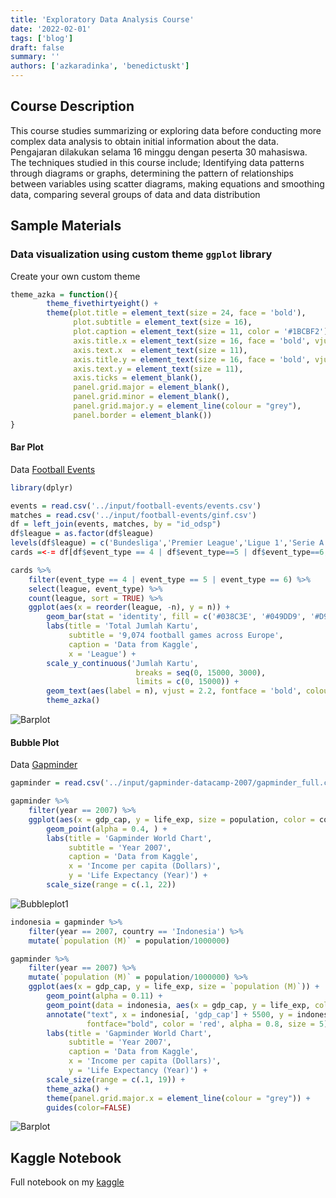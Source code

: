 ```yaml
---
title: 'Exploratory Data Analysis Course'
date: '2022-02-01'
tags: ['blog']
draft: false
summary: ''
authors: ['azkaradinka', 'benedictuskt']
---
```


## Course Description

This course studies summarizing or exploring data before conducting more complex data analysis to obtain initial information about the data. Pengajaran dilakukan selama 16 minggu dengan peserta 30 mahasiswa. The techniques studied in this course include; Identifying data patterns through diagrams or graphs, determining the pattern of relationships between variables using scatter diagrams, making equations and smoothing data, comparing several groups of data and data distribution

## Sample Materials

### Data visualization using custom theme `ggplot` library

Create your own custom theme

```R
theme_azka = function(){
        theme_fivethirtyeight() +
        theme(plot.title = element_text(size = 24, face = 'bold'),
              plot.subtitle = element_text(size = 16),
              plot.caption = element_text(size = 11, color = '#1BCBF2'),
              axis.title.x = element_text(size = 16, face = 'bold', vjust = 0),
              axis.text.x  = element_text(size = 11),
              axis.title.y = element_text(size = 16, face = 'bold', vjust = 1),
              axis.text.y = element_text(size = 11),
              axis.ticks = element_blank(),
              panel.grid.major = element_blank(),
              panel.grid.minor = element_blank(),
              panel.grid.major.y = element_line(colour = "grey"),
              panel.border = element_blank())
}
```


#### Bar Plot

Data [Football Events](https://www.kaggle.com/datasets/secareanualin/football-events)

```R
library(dplyr)

events = read.csv('../input/football-events/events.csv')
matches = read.csv('../input/football-events/ginf.csv')
df = left_join(events, matches, by = "id_odsp")
df$league = as.factor(df$league)
levels(df$league) = c('Bundesliga','Premier League','Ligue 1','Serie A','La Liga')
cards =<-= df[df$event_type == 4 | df$event_type==5 | df$event_type==6,]
```

```R
cards %>%
    filter(event_type == 4 | event_type == 5 | event_type == 6) %>%
    select(league, event_type) %>%
    count(league, sort = TRUE) %>%
    ggplot(aes(x = reorder(league, -n), y = n)) +
        geom_bar(stat = 'identity', fill = c('#038C3E', '#049DD9', '#D9CD23', '#F23545', '#030A8C')) +
        labs(title = 'Total Jumlah Kartu',
             subtitle = '9,074 football games across Europe',
             caption = 'Data from Kaggle',
             x = 'League') +
        scale_y_continuous('Jumlah Kartu', 
                            breaks = seq(0, 15000, 3000),
                            limits = c(0, 15000)) +
        geom_text(aes(label = n), vjust = 2.2, fontface = 'bold', colour = 'white') +
        theme_azka()
```

![Barplot](/static/images/post/asdos-1.png) 

#### Bubble Plot

Data [Gapminder](https://www.kaggle.com/datasets/tklimonova/gapminder-datacamp-2007)

```R
gapminder = read.csv('../input/gapminder-datacamp-2007/gapminder_full.csv')

gapminder %>%
    filter(year == 2007) %>%
    ggplot(aes(x = gdp_cap, y = life_exp, size = population, color = continent)) +
        geom_point(alpha = 0.4, ) + 
        labs(title = 'Gapminder World Chart',
             subtitle = 'Year 2007',
             caption = 'Data from Kaggle',
             x = 'Income per capita (Dollars)',
             y = 'Life Expectancy (Year)') +
        scale_size(range = c(.1, 22))
```

![Bubbleplot1](/static/images/post/asdos-2.png)


```R
indonesia = gapminder %>%
    filter(year == 2007, country == 'Indonesia') %>%
    mutate(`population (M)` = population/1000000)

gapminder %>%
    filter(year == 2007) %>%
    mutate(`population (M)` = population/1000000) %>%
    ggplot(aes(x = gdp_cap, y = life_exp, size = `population (M)`)) +
        geom_point(alpha = 0.11) +
        geom_point(data = indonesia, aes(x = gdp_cap, y = life_exp, color = 'red')) +
        annotate("text", x = indonesia[, 'gdp_cap'] + 5500, y = indonesia[, 'life_exp'] - 1.5, label = "Indonesia",
                 fontface="bold", color = 'red', alpha = 0.8, size = 5) +
        labs(title = 'Gapminder World Chart',
             subtitle = 'Year 2007',
             caption = 'Data from Kaggle',
             x = 'Income per capita (Dollars)',
             y = 'Life Expectancy (Year)') +
        scale_size(range = c(.1, 19)) +
        theme_azka() +
        theme(panel.grid.major.x = element_line(colour = "grey")) +
        guides(color=FALSE)
```

![Barplot](/static/images/post/asdos-3.png)

## Kaggle Notebook

Full notebook on my [kaggle](https://www.kaggle.com/code/aradinka/count-plot-bubble-plot-in-ggplot2-r/notebook)